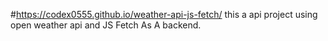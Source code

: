 #https://codex0555.github.io/weather-api-js-fetch/
this a api project using open weather api and JS  Fetch As A backend.
